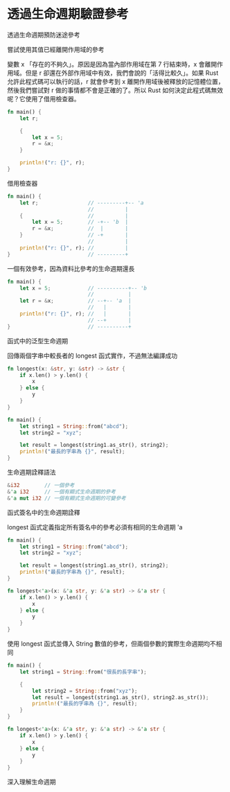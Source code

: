 # 透過生命週期驗證參考

透過生命週期預防迷途參考

嘗試使用其值已經離開作用域的參考

變數 x 「存在的不夠久」。原因是因為當內部作用域在第 7 行結束時，x 會離開作用域。但是 r 卻還在外部作用域中有效，我們會說的「活得比較久」。如果 Rust 允許此程式碼可以執行的話，r 就會參考到 x 離開作用域後被釋放的記憶體位置，然後我們嘗試對 r 做的事情都不會是正確的了。所以 Rust 如何決定此程式碼無效呢？它使用了借用檢查器。

```rust
fn main() {
    let r;

    {
        let x = 5;
        r = &x;
    }

    println!("r: {}", r);
}
```

借用檢查器

```rust
fn main() {
    let r;                // ---------+-- 'a
                          //          |
    {                     //          |
        let x = 5;        // -+-- 'b  |
        r = &x;           //  |       |
    }                     // -+       |
                          //          |
    println!("r: {}", r); //          |
}                         // ---------+
```

一個有效參考，因為資料比參考的生命週期還長

```rust
fn main() {
    let x = 5;            // ----------+-- 'b
                          //           |
    let r = &x;           // --+-- 'a  |
                          //   |       |
    println!("r: {}", r); //   |       |
                          // --+       |
}                         // ----------+
```

函式中的泛型生命週期

回傳兩個字串中較長者的 longest 函式實作，不過無法編譯成功

```rust
fn longest(x: &str, y: &str) -> &str {
    if x.len() > y.len() {
        x
    } else {
        y
    }
}

fn main() {
    let string1 = String::from("abcd");
    let string2 = "xyz";

    let result = longest(string1.as_str(), string2);
    println!("最長的字串為 {}", result);
}
```

生命週期詮釋語法

```rust
&i32        // 一個參考
&'a i32     // 一個有顯式生命週期的參考
&'a mut i32 // 一個有顯式生命週期的可變參考
```

函式簽名中的生命週期詮釋

longest 函式定義指定所有簽名中的參考必須有相同的生命週期 'a

```rust
fn main() {
    let string1 = String::from("abcd");
    let string2 = "xyz";

    let result = longest(string1.as_str(), string2);
    println!("最長的字串為 {}", result);
}

fn longest<'a>(x: &'a str, y: &'a str) -> &'a str {
    if x.len() > y.len() {
        x
    } else {
        y
    }
}
```

使用 longest 函式並傳入 String 數值的參考，但兩個參數的實際生命週期均不相同

```rust
fn main() {
    let string1 = String::from("很長的長字串");

    {
        let string2 = String::from("xyz");
        let result = longest(string1.as_str(), string2.as_str());
        println!("最長的字串為 {}", result);
    }
}

fn longest<'a>(x: &'a str, y: &'a str) -> &'a str {
    if x.len() > y.len() {
        x
    } else {
        y
    }
}
```

深入理解生命週期
